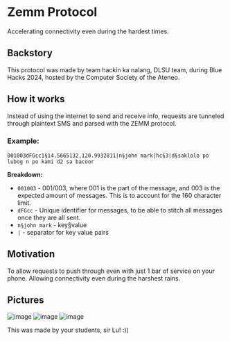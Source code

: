 # Zemm Protocol
Accelerating connectivity even during the hardest times.

## Backstory
This protocol was made by team hackin ka nalang, DLSU team, during Blue Hacks 2024, hosted by the Computer Society of the Ateneo.

## How it works
Instead of using the internet to send and receive info, requests are tunneled through plaintext SMS and parsed with the ZEMM protocol.

### Example:
```
001003dFGcc1§14.5665132,120.9932811|n§john mark|hc§3|d§saklolo po lubog n po kami d2 sa bacoor
```
**Breakdown:**
- `001003` - 001/003, where 001 is the part of the message, and 003 is the expected amount of messages. This is to account for the 160 character limit.
- `dFGcc` - Unique identifier for messages, to be able to stitch all messages once they are all sent.
- `n§john mark` - key§value
- `|` - separator for key value pairs

## Motivation
To allow requests to push through even with just 1 bar of service on your phone. Allowing connectivity even during the harshest rains.

## Pictures
![image](https://github.com/user-attachments/assets/5874317c-3924-4e41-960d-9d93086b9f5c)
![image](https://github.com/user-attachments/assets/032211c1-3e18-4b11-82f4-d974311e21fb)
![image](https://github.com/user-attachments/assets/e3c43209-d6a2-4e59-a373-aca2169ff0df)


This was made by your students, sir Lu! :))
